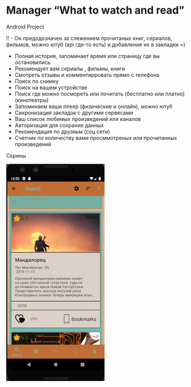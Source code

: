 # Manager “What to watch and read”

 Android Project

 !! - Он предодозначен за слежением прочитаных книг,  сериалов,  фильмов, можно ютуб (api где-то есть) и добавление их в закладки =)
  - Полная история, запоминает время или страницу где вы остановились
  - Рекомендует вам сериалы , фильмы, книги
  - Смотреть отзывы и комментирровать прямо с телефона
  - Поиск по снимку 
  - Поиск на вашем устройстве
  - Поиск где можно посмореть или почитать  (бесплатно или платно) (кинотеатры)
  - Запоминаем ваши плеер  (физические и онлайн), можно ютуб
  - Сихронизация закладок с другими сервесами
  - Ваш список любимых произведений или каналов
  - Авторизация для сохрание данных
  - Рекомендация по друзяьм (соц сети)
  - Счетчик по количеству вами просммотреных или прочитанных произведений
  
  Скрины
  
  ![alt text](https://github.com/GH-Slav/WhatToWatchOrRead/blob/master/materials_link/01.jpg)
  
  
